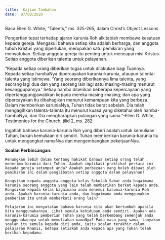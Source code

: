 ```yaml
---
title:  Kajian Tambahan
date:  07/08/2020
---
```


Baca Ellen G. White, “Talents,” ms. 325-265, dalam Christ’s Object Lessons.

Pengertian tepat terhadap ajaran karunia Roh alkitabiah membawa kesatuan kepada gereja. Mengakui bahawa setiap kita adalah berharga, dan anggota tubuh Kristus yang diperlukan, merupakan satu pemikiran yang menyatukan. Setiap anggota gereja itu penting untuk mencapai misi Kristus. Setiap anggota diberikan talenta untuk pelayanan.

“Kepada setiap orang diberikan tugas untuk dilakukan bagi Tuannya. Kepada setiap hambaNya dipercayakan karunia-karunia, ataupun talenta-talenta yang istimewa. ‘Yang seorang diberikannya lima talenta, yang seorang lagi dua dan yang seorang lain lagi satu masing-masing menurut kesanggupannya.’ Setiap hamba diberikan beberapa kepercayaan yang dipertanggungjawabkan kepada mereka masing-masing; dan apa yang dipercayakan itu dibahagikan menurut kemampuan kita yang berbeza. Dalam memberikan karuniaNya, Tuhan tidak berat sebelah. Dia telah mengagihkan talenta-talenta itu menurut kuasa yang diketahui oleh hamba-hambaNya, dan Dia mengharapkan pulangan yang sama.”-Ellen G. White, Testimonies for the Church, jilid 2, ms. 282.

Ingatlah bahawa karunia-karunia Roh yang diberi adalah untuk kemuliaan Tuhan, bukan kemuliaan diri sendiri. Tuhan memberikan karunia-karunia itu untuk mengangkat namaNya dan mengembangkan pekerjaanNya.

**Soalan Perbincangan**:

`Renungkan lebih dalam tentang hakikat bahawa setiap orang telah menerima karunia dari Tuhan. Apakah implikasi praktikal perkara ini kepada gereja setempat anda? Apakah perbezaan yang boleh dibuat oleh pemikiran ini dalam penglibatan setiap anggota dalam pelayanan?`

`Kongsikan kepada anggota-anggota kelas Sekolah Sabat anda bagaimana karunia seorang anggota yang lain telah memberikan berkat kepada anda. Kongsikan kepada kelas bagaimana anda menemui karunia-karunia Roh anda. Apakah karunia-karunia anda, dan bagaimana anda menggunakan pemberian itu untuk memberkati orang lain?`

`Pelajaran ini menyatakan bahawa karunia kita akan bertumbuh apabila kita menggunakannya. Lihat semula kehidupan anda sendiri. Apakah ada karunia-karunia pemberian Tuhan yang telah berkembang semenjak anda menggunakannya untuk memuliakan namaNya? Pada masa yang sama, tanyakan soalan itu semula kepada diri anda, iaitu soalan terakhir dalam pelajaran Khamis, betapa setiakah anda kepada apa yang Tuhan telah berikan kepadamu.`